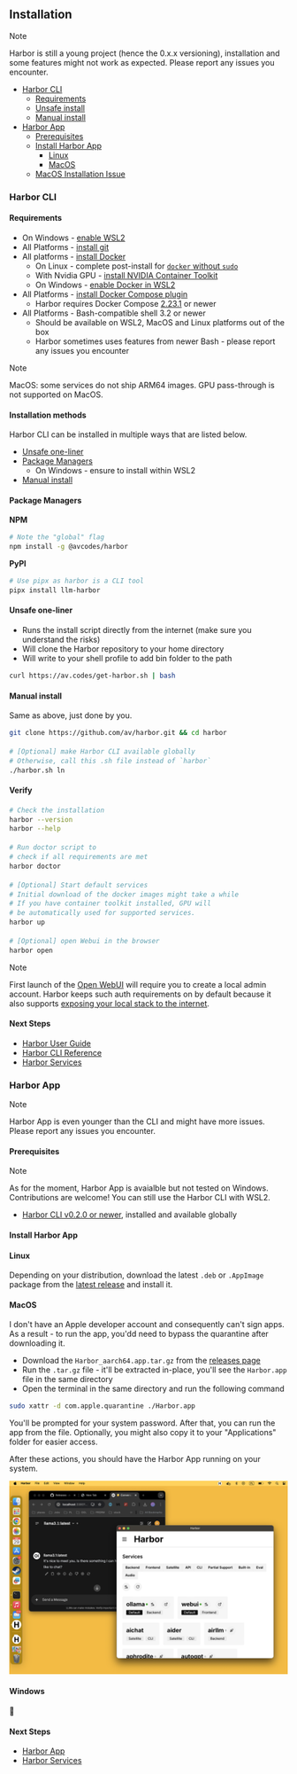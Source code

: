 ## Installation

> [!NOTE]
> Harbor is still a young project (hence the 0.x.x versioning), installation and some features might not work as expected. Please report any issues you encounter.

- [Harbor CLI](#harbor-cli)
  - [Requirements](#requirements)
  - [Unsafe install](#unsafe-install)
  - [Manual install](#manual-install)
- [Harbor App](#harbor-app)
  - [Prerequisites](#prerequisites)
  - [Install Harbor App](#install-harbor-app)
    - [Linux](#linux)
    - [MacOS](#macos)
  - [MacOS Installation Issue](#macos-installation-issue)

### Harbor CLI

#### Requirements

- On Windows - [enable WSL2](https://learn.microsoft.com/en-us/windows/wsl/install)
- All Platforms - [install git](https://git-scm.com/book/en/v2/Getting-Started-Installing-Git)
- All platforms - [install Docker](https://docs.docker.com/engine/install/)
  - On Linux - complete post-install for [`docker` without `sudo`](httpws://docs.docker.com/engine/install/linux-postinstall/)
  - With Nvidia GPU - [install NVIDIA Container Toolkit](https://docs.nvidia.com/datacenter/cloud-native/container-toolkit/latest/install-guide.html#installation)
  - On Windows - [enable Docker in WSL2](https://docs.docker.com/desktop/wsl/#enabling-docker-support-in-wsl-2-distros)
- All Platforms - [install Docker Compose plugin](https://docs.docker.com/compose/install/)
  - Harbor requires Docker Compose [2.23.1](https://docs.docker.com/compose/releases/release-notes/#2231) or newer
- All Platforms - Bash-compatible shell 3.2 or newer
  - Should be available on WSL2, MacOS and Linux platforms out of the box
  - Harbor sometimes uses features from newer Bash - please report any issues you encounter

> [!NOTE]
> MacOS: some services do not ship ARM64 images. GPU pass-through is not supported on MacOS.

#### Installation methods

Harbor CLI can be installed in multiple ways that are listed below.

- [Unsafe one-liner](#unsafe-one-liner)
- [Package Managers](#package-managers)
  - On Windows - ensure to install within WSL2
- [Manual install](#manual-install)

#### Package Managers

**NPM**

```bash
# Note the "global" flag
npm install -g @avcodes/harbor
```

**PyPI**

```bash
# Use pipx as harbor is a CLI tool
pipx install llm-harbor
```

#### Unsafe one-liner

- Runs the install script directly from the internet (make sure you understand the risks)
- Will clone the Harbor repository to your home directory
- Will write to your shell profile to add bin folder to the path

```bash
curl https://av.codes/get-harbor.sh | bash
```

#### Manual install

Same as above, just done by you.

```bash
git clone https://github.com/av/harbor.git && cd harbor

# [Optional] make Harbor CLI available globally
# Otherwise, call this .sh file instead of `harbor`
./harbor.sh ln
```

#### Verify

```bash
# Check the installation
harbor --version
harbor --help

# Run doctor script to
# check if all requirements are met
harbor doctor

# [Optional] Start default services
# Initial download of the docker images might take a while
# If you have container toolkit installed, GPU will
# be automatically used for supported services.
harbor up

# [Optional] open Webui in the browser
harbor open
```

> [!NOTE]
> First launch of the [Open WebUI](./2.1.1-Frontend:-Open-WebUI) will require you to create a local admin account. Harbor keeps such auth requirements on by default because it also supports [exposing your local stack to the internet](./3.-Harbor-CLI-Reference#harbor-tunnels).

#### Next Steps

- [Harbor User Guide](./1.-Harbor-User-Guide)
- [Harbor CLI Reference](./3.-Harbor-CLI-Reference)
- [Harbor Services](./2.-Services)

### Harbor App

> [!NOTE]
> Harbor App is even younger than the CLI and might have more issues. Please report any issues you encounter.

#### Prerequisites

> [!NOTE]
> As for the moment, Harbor App is avaialble but not tested on Windows. Contributions are welcome! You can still use the Harbor CLI with WSL2.

- [Harbor CLI v0.2.0 or newer](#harbor-cli), installed and available globally

#### Install Harbor App

#### Linux

Depending on your distribution, download the latest `.deb` or `.AppImage` package from the [latest release](https://github.com/av/harbor/releases/latest) and install it.

#### MacOS

I don't have an Apple developer account and consequently can't sign apps. As a result - to run the app, you'dd need to bypass the quarantine after downloading it.

- Download the `Harbor_aarch64.app.tar.gz` from the [releases page](https://github.com/av/harbor/releases)
- Run the `.tar.gz` file - it'll be extracted in-place, you'll see the `Harbor.app` file in the same directory
- Open the terminal in the same directory and run the following command

```bash
sudo xattr -d com.apple.quarantine ./Harbor.app
```

You'll be prompted for your system password. After that, you can run the app from the file. Optionally, you might also copy it to your "Applications" folder for easier access.

After these actions, you should have the Harbor App running on your system.

![Harbor App on MacOS](./harbor-app-macos.png)

#### Windows

🚧

#### Next Steps

- [Harbor App](./1.1-Harbor-App)
- [Harbor Services](./2.-Services)
